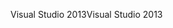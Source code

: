 <span data-ttu-id="16c70-101">Visual Studio 2013</span><span class="sxs-lookup"><span data-stu-id="16c70-101">Visual Studio 2013</span></span>